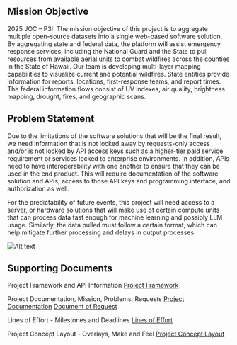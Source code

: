 ## **Mission Objective**

2025 JOC – P3I: The mission objective of this project is to aggregate multiple open-source datasets into a single web-based software solution. By aggregating state and federal data, the platform will assist emergency response services, including the National Guard and the State to pull resources from available aerial units to combat wildfires across the counties in the State of Hawaii. Our team is developing multi-layer mapping capabilities to visualize current and potential wildfires. State entities provide information for reports, locations, first-response teams, and report times. The federal information flows consist of UV indexes, air quality, brightness mapping, drought, fires, and geographic scans.

## **Problem Statement**

Due to the limitations of the software solutions that will be the final result, we need information that is not locked away by requests-only access and/or is not locked by API access keys such as a higher-tier paid service requirement or services locked to enterprise environments. In addition, APIs need to have interoperability with one another to ensure that they can be used in the end product. This will require documentation of the software solution and APIs, access to those API keys and programming interface, and authorization as well. 

For the predictability of future events, this project will need access to a server, or hardware solutions that will make use of certain compute units that can process data fast enough for machine learning and possibly LLM usage. Similarly, the data pulled must follow a certain format, which can help mitigate further processing and delays in output processes.

![Alt text](https://github.com/hingfirewatch/P3I-HING/blob/main/docs/concept/Backup-Template%20Layout%20Overlay4.png)

## **Supporting Documents**
Project Framework and API Information
[Project Framework](https://github.com/hingfirewatch/P3I-HING/blob/main/docs/Project%20Framework.md)

Project Documentation, Mission, Problems, Requests
[Project Documentation](https://github.com/hingfirewatch/P3I-HING/blob/main/docs/Project%20Documentation.md)
[Document of Request](https://github.com/hingfirewatch/P3I-HING/blob/main/docs/Request%20Document.md)

Lines of Effort - Milestones and Deadlines
[Lines of Effort](https://github.com/hingfirewatch/P3I-HING/blob/main/docs/Lines%20of%20Effort.md)

Project Concept Layout - Overlays, Make and Feel
[Project Concept Layout](https://github.com/hingfirewatch/P3I-HING/tree/main/docs/concept)
